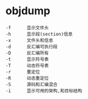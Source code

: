 # objdump

	-f		显示文件头
	-h		显示段(section)信息
    -x      文件头和信息
	-d		反汇编可执行段
	-D		反汇编所有
	-t		显示符号表
	-T		动态符号表
	-r		重定位
	-R		动态重定位
	-S		源码和汇编混合
	-i		显示可用的架构,和目标结构
